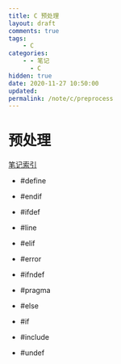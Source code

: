 ```yaml
---
title: C 预处理
layout: draft
comments: true
tags:
    - C
categories:
    - - 笔记
      - C
hidden: true
date: 2020-11-27 10:50:00
updated:
permalink: /note/c/preprocess
---
```


# 预处理

[笔记索引](/note/c/index)

-   #define

-   #endif

-   #ifdef

<!--more-->

-   #line

-   #elif

-   #error

-   #ifndef

-   #pragma

-   #else

-   #if

-   #include

-   #undef
